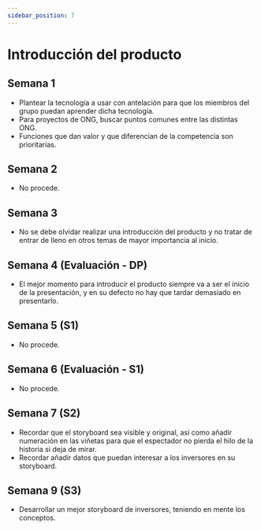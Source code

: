 ```yaml
---
sidebar_position: 7
---
```


# Introducción del producto

## Semana 1

- Plantear la tecnología a usar con antelación para que los miembros del grupo puedan aprender dicha tecnología.
- Para proyectos de ONG, buscar puntos comunes entre las distintas ONG.  
- Funciones que dan valor y que diferencian de la competencia son prioritarias.

## Semana 2
- No procede.

## Semana 3
- No se debe olvidar realizar una introducción del producto y no tratar de entrar de lleno en otros temas de mayor importancia al inicio.

## Semana 4 (Evaluación - DP)

- El mejor momento para introducir el producto siempre va a ser el inicio de la presentación, y en su defecto no hay que tardar demasiado en presentarlo.

## Semana 5 (S1)

- No procede.

## Semana 6 (Evaluación - S1)

- No procede.

## Semana 7 (S2)

- Recordar que el storyboard sea visible y original, así como añadir numeración en las viñetas para que el espectador no pierda el hilo de la historia si deja de mirar.
- Recordar añadir datos que puedan interesar a los inversores en su storyboard.

## Semana 9 (S3) 

- Desarrollar un mejor storyboard de inversores, teniendo en mente los conceptos.